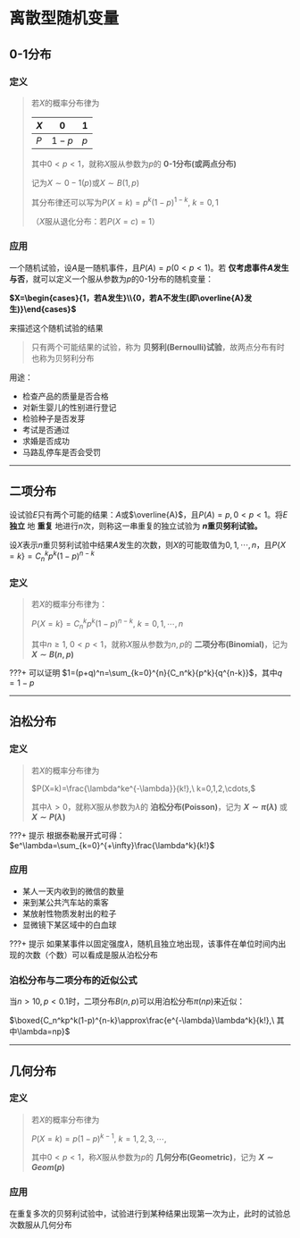 # 离散型随机变量

## 0-1分布

### 定义

> 若$X$的概率分布律为
>
> | $X$ | $0$ | $1$ |
> |  -  |  -  |  -  |
> | $P$ | $1-p$ | $p$ |
>
> 其中$0<p<1$，就称$X$服从参数为$p$的 **0-1分布(或两点分布)**
>
> 记为$X\sim 0-1(p)$或$X\sim B(1,p)$
>
> 其分布律还可以写为$P(X=k)=p^k(1-p)^{1-k},\ k=0,1$
>
> （$X$服从退化分布：若$P(X=c)=1$）

### 应用

一个随机试验，设$A$是一随机事件，且$P(A)=p(0<p<1)$。若 **仅考虑事件$A$发生与否**，就可以定义一个服从参数为$p$的0-1分布的随机变量：

**$X=\begin{cases}{1，若A发生}\\{0，若A不发生(即\overline{A}发生)}\end{cases}$**

来描述这个随机试验的结果

> 只有两个可能结果的试验，称为 **贝努利(Bernoulli)试验**，故两点分布有时也称为贝努利分布

用途：

- 检查产品的质量是否合格
- 对新生婴儿的性别进行登记
- 检验种子是否发芽
- 考试是否通过
- 求婚是否成功
- 马路乱停车是否会受罚

- - - - - -

## 二项分布

设试验$E$只有两个可能的结果：$A$或$\overline{A}$，且$P(A)=p,0<p<1$。将$E$ **独立** 地 **重复** 地进行$n$次，则称这一串重复的独立试验为 **$n$重贝努利试验。**

设$X$表示$n$重贝努利试验中结果$A$发生的次数，则$X$的可能取值为$0,1,\cdots,n$，且$P\{X=k\}=C_n^kp^k(1-p)^{n-k}$

### 定义

> 若$X$的概率分布律为：
>
> $P\{X=k\}=C_n^kp^k(1-p)^{n-k},\ k=0,1,\cdots,n$
>
> 其中$n\geq1,\ 0<p<1$，就称$X$服从参数为$n,p$的 **二项分布(Binomial)**，记为 **$X\sim B(n,p)$**

???+ 可以证明
    $1=(p+q)^n=\sum_{k=0}^{n}{C_n^k}{p^k}{q^{n-k}}$，其中$q=1-p$

- - - - - -

## 泊松分布

### 定义

> 若$X$的概率分布律为
>
> $P(X=k)=\frac{\lambda^ke^{-\lambda}}{k!},\ k=0,1,2,\cdots,$
>
> 其中$\lambda>0$，就称$X$服从参数为$\lambda$的 **泊松分布(Poisson)**，记为 **$X\sim\pi(\lambda)$** 或 **$X\sim P(\lambda)$**

???+ 提示
    根据泰勒展开式可得：$e^\lambda=\sum_{k=0}^{+\infty}\frac{\lambda^k}{k!}$

### 应用

- 某人一天内收到的微信的数量
- 来到某公共汽车站的乘客
- 某放射性物质发射出的粒子
- 显微镜下某区域中的白血球

???+ 提示
    如果某事件以固定强度$\lambda$，随机且独立地出现，该事件在单位时间内出现的次数（个数）可以看成是服从泊松分布

### 泊松分布与二项分布的近似公式

当$n>10,p<0.1$时，二项分布$B(n,p)$可以用泊松分布$\pi(np)$来近似：

$\boxed{C_n^kp^k(1-p)^{n-k}\approx\frac{e^{-\lambda}\lambda^k}{k!},\ 其中\lambda=np}$

- - - - - -

## 几何分布

### 定义

> 若$X$的概率分布律为
>
> $P(X=k)=p(1-p)^{k-1},\ k=1,2,3,\cdots,$
>
> 其中$0<p<1$，称$X$服从参数为$p$的 **几何分布(Geometric)**，记为 **$X\sim Geom(p)$**

### 应用

在重复多次的贝努利试验中，试验进行到某种结果出现第一次为止，此时的试验总次数服从几何分布